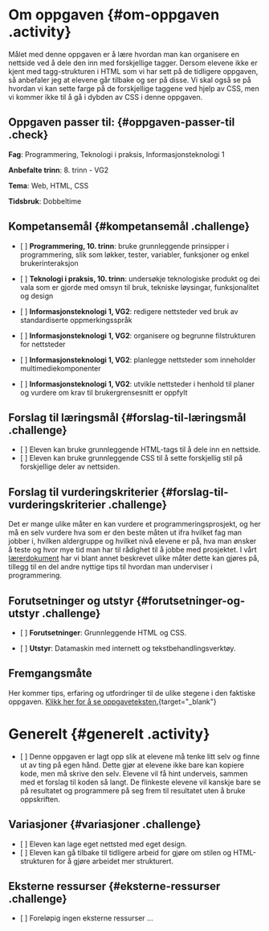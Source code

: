 # Om oppgaven {#om-oppgaven .activity}

Målet med denne oppgaven er å lære hvordan man kan organisere en
nettside ved å dele den inn med forskjellige tagger. Dersom elevene ikke
er kjent med tagg-strukturen i HTML som vi har sett på de tidligere
oppgaven, så anbefaler jeg at elevene går tilbake og ser på disse. Vi
skal også se på hvordan vi kan sette farge på de forskjellige taggene
ved hjelp av CSS, men vi kommer ikke til å gå i dybden av CSS i denne
oppgaven.

## Oppgaven passer til: {#oppgaven-passer-til .check}

**Fag**: Programmering, Teknologi i praksis, Informasjonsteknologi 1

**Anbefalte trinn**: 8. trinn - VG2

**Tema**: Web, HTML, CSS

**Tidsbruk**: Dobbeltime

## Kompetansemål {#kompetansemål .challenge}

-   \[ \] **Programmering, 10. trinn**: bruke grunnleggende prinsipper i
    programmering, slik som løkker, tester, variabler, funksjoner og
    enkel brukerinteraksjon

-   \[ \] **Teknologi i praksis, 10. trinn**: undersøkje teknologiske
    produkt og dei vala som er gjorde med omsyn til bruk, tekniske
    løysingar, funksjonalitet og design

-   \[ \] **Informasjonsteknologi 1, VG2**: redigere nettsteder ved bruk
    av standardiserte oppmerkingsspråk

-   \[ \] **Informasjonsteknologi 1, VG2**: organisere og begrunne
    filstrukturen for nettsteder

-   \[ \] **Informasjonsteknologi 1, VG2**: planlegge nettsteder som
    inneholder multimediekomponenter

-   \[ \] **Informasjonsteknologi 1, VG2**: utvikle nettsteder i henhold
    til planer og vurdere om krav til brukergrensesnitt er oppfylt

## Forslag til læringsmål {#forslag-til-læringsmål .challenge}

-   \[ \] Eleven kan bruke grunnleggende HTML-tags til å dele inn en
    nettside.
-   \[ \] Eleven kan bruke grunnleggende CSS til å sette forskjellig
    stil på forskjellige deler av nettsiden.

## Forslag til vurderingskriterier {#forslag-til-vurderingskriterier .challenge}

Det er mange ulike måter en kan vurdere et programmeringsprosjekt, og
her må en selv vurdere hva som er den beste måten ut ifra hvilket fag
man jobber i, hvilken aldergruppe og hvilket nivå elevene er på, hva man
ønsker å teste og hvor mye tid man har til rådighet til å jobbe med
prosjektet. I vårt
[lærerdokument](../../pages/hvordan_bruke_lærerveiledning.html) har vi
blant annet beskrevet ulike måter dette kan gjøres på, tillegg til en
del andre nyttige tips til hvordan man underviser i programmering.

## Forutsetninger og utstyr {#forutsetninger-og-utstyr .challenge}

-   \[ \] **Forutsetninger**: Grunnleggende HTML og CSS.

-   \[ \] **Utstyr**: Datamaskin med internett og
    tekstbehandlingsverktøy.

## Fremgangsmåte

Her kommer tips, erfaring og utfordringer til de ulike stegene i den
faktiske oppgaven. [Klikk her for å se
oppgaveteksten.](../del_inn_nettsiden/del_inn_nettsiden.html){target="_blank"}

# Generelt {#generelt .activity}

-   \[ \] Denne oppgaven er lagt opp slik at elevene må tenke litt selv
    og finne ut av ting på egen hånd. Dette gjør at elevene ikke bare
    kan kopiere kode, men må skrive den selv. Elevene vil få hint
    underveis, sammen med et forslag til koden så langt. De flinkeste
    elevene vil kanskje bare se på resultatet og programmere på seg frem
    til resultatet uten å bruke oppskriften.

## Variasjoner {#variasjoner .challenge}

-   \[ \] Eleven kan lage eget nettsted med eget design.
-   \[ \] Eleven kan gå tilbake til tidligere arbeid for gjøre om stilen
    og HTML-strukturen for å gjøre arbeidet mer strukturert.

## Eksterne ressurser {#eksterne-ressurser .challenge}

-   \[ \] Foreløpig ingen eksterne ressurser ...

